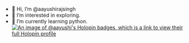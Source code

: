 - 👋 Hi, I’m @aayushirajsingh
- 👀 I’m interested in exploring.
- 🌱 I’m currently learning python.
 [![An image of @aayushi's Holopin badges, which is a link to view their full Holopin profile](https://holopin.me/aayushi)](https://holopin.io/@aayushi)
<!--
**aayushirajsingh/AayushiRajSingh** is a ✨ _special_ ✨ repository because its `README.md` (this file) appears on your GitHub profile.

Here are some ideas to get you started:

- 🔭 I’m currently working on ...

- 👯 I’m looking to collaborate on ...
- 🤔 I’m looking for help with ...
- 💬 Ask me about ...
- 📫 How to reach me: ...
- 😄 Pronouns: ...
- ⚡ Fun fact: ...
-->
